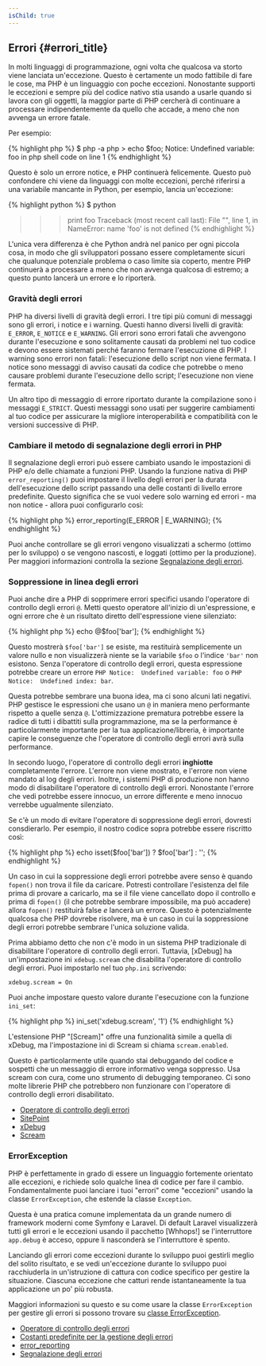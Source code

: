 ```yaml
---
isChild: true
---
```


## Errori {#errori_title}

In molti linguaggi di programmazione, ogni volta che qualcosa va storto viene lanciata un'eccezione. Questo è certamente
un modo fattibile di fare le cose, ma PHP è un linguaggio con poche eccezioni. Nonostante supporti le eccezioni e sempre
più del codice nativo stia usando a usarle quando si lavora con gli oggetti, la maggior parte di PHP cercherà di
continuare a processare indipendentemente da quello che accade, a meno che non avvenga un errore fatale.

Per esempio:

{% highlight php %}
$ php -a
php > echo $foo;
Notice: Undefined variable: foo in php shell code on line 1
{% endhighlight %}

Questo è solo un errore notice, e PHP continuerà felicemente. Questo può confondere chi viene da linguaggi con molte
eccezioni, perché riferirsi a una variabile mancante in Python, per esempio, lancia un'eccezione:

{% highlight python %}
$ python
>>> print foo
Traceback (most recent call last):
  File "<stdin>", line 1, in <module>
NameError: name 'foo' is not defined
{% endhighlight %}

L'unica vera differenza è che Python andrà nel panico per ogni piccola cosa, in modo che gli sviluppatori possano essere
completamente sicuri che qualunque potenziale problema o caso limite sia coperto, mentre PHP continuerà a processare a
meno che non avvenga qualcosa di estremo; a questo punto lancerà un errore e lo riporterà.

### Gravità degli errori

PHP ha diversi livelli di gravità degli errori. I tre tipi più comuni di messaggi sono gli errori, i notice e i warning.
Questi hanno diversi livelli di gravità: `E_ERROR`, `E_NOTICE` e `E_WARNING`. Gli errori sono errori fatali che
avvengono durante l'esecuzione e sono solitamente causati da problemi nel tuo codice e devono essere sistemati perché
faranno fermare l'esecuzione di PHP. I warning sono errori non fatali: l'esecuzione dello script non viene fermata. I
notice sono messaggi di avviso causati da codice che potrebbe o meno causare problemi durante l'esecuzione dello script;
l'esecuzione non viene fermata.

Un altro tipo di messaggio di errore riportato durante la compilazione sono i messaggi `E_STRICT`. Questi messaggi sono
usati per suggerire cambiamenti al tuo codice per assicurare la migliore interoperabilità e compatibilità con le
versioni successive di PHP.

### Cambiare il metodo di segnalazione degli errori in PHP

Il segnalazione degli errori può essere cambiato usando le impostazioni di PHP e/o delle chiamate a funzioni PHP. Usando
la funzione nativa di PHP `error_reporting()` puoi impostare il livello degli errori per la durata dell'esecuzione dello
script passando una delle costanti di livello errore predefinite. Questo significa che se vuoi vedere solo warning ed
errori - ma non notice - allora puoi configurarlo così:

{% highlight php %}
error_reporting(E_ERROR | E_WARNING);
{% endhighlight %}

Puoi anche controllare se gli errori vengono visualizzati a schermo (ottimo per lo sviluppo) o se vengono nascosti, e
loggati (ottimo per la produzione). Per maggiori informazioni controlla la sezione
[Segnalazione degli errori][errorreport].

### Soppressione in linea degli errori

Puoi anche dire a PHP di sopprimere errori specifici usando l'operatore di controllo degli errori `@`. Metti questo
operatore all'inizio di un'espressione, e ogni errore che è un risultato diretto dell'espressione viene silenziato:

{% highlight php %}
echo @$foo['bar'];
{% endhighlight %}

Questo mostrerà `$foo['bar']` se esiste, ma restituirà semplicemente un valore nullo e non visualizzerà niente se la
variabile `$foo` o l'indice `'bar'` non esistono. Senza l'operatore di controllo degli errori, questa espressione
potrebbe creare un errore `PHP Notice:  Undefined variable: foo` o `PHP Notice:  Undefined index: bar`.

Questa potrebbe sembrare una buona idea, ma ci sono alcuni lati negativi. PHP gestisce le espressioni che usano un `@`
in maniera meno performante rispetto a quelle senza `@`. L'ottimizzazione prematura potrebbe essere la radice di tutti
i dibattiti sulla programmazione, ma se la performance è particolarmente importante per la tua applicazione/libreria,
è importante capire le conseguenze che l'operatore di controllo degli errori avrà sulla performance.

In secondo luogo, l'operatore di controllo degli errori **inghiotte** completamente l'errore. L'errore non viene
mostrato, e l'errore non viene mandato al log degli errori. Inoltre, i sistemi PHP di produzione non hanno modo di
disabilitare l'operatore di controllo degli errori. Nonostante l'errore che vedi potrebbe essere innocuo, un errore
differente e meno innocuo verrebbe ugualmente silenziato.

Se c'è un modo di evitare l'operatore di soppressione degli errori, dovresti consdierarlo. Per esempio, il nostro codice
sopra potrebbe essere riscritto così:

{% highlight php %}
echo isset($foo['bar']) ? $foo['bar'] : '';
{% endhighlight %}

Un caso in cui la soppressione degli errori potrebbe avere senso è quando `fopen()` non trova il file da caricare.
Potresti controllare l'esistenza del file prima di provare a caricarlo, ma se il file viene cancellato dopo il controllo
e prima di `fopen()` (il che potrebbe sembrare impossibile, ma può accadere) allora `fopen()` restituirà false _e_
lancerà un errore. Questo è potenzialmente qualcosa che PHP dovrebe risolvere, ma è un caso in cui la soppressione degli
errori potrebbe sembrare l'unica soluzione valida.

Prima abbiamo detto che non c'è modo in un sistema PHP tradizionale di disabilitare l'operatore di controllo degli
errori. Tuttavia, [xDebug] ha un'impostazione ini `xdebug.scream` che disabilita l'operatore di controllo degli errori.
Puoi impostarlo nel tuo `php.ini` scrivendo:

    xdebug.scream = On

Puoi anche impostare questo valore durante l'esecuzione con la funzione `ini_set`:

{% highlight php %}
ini_set('xdebug.scream', '1')
{% endhighlight %}

L'estensione PHP "[Scream]" offre una funzionalità simile a quella di xDebug, ma l'impostazione ini di Scream si chiama
`scream.enabled`.

Questo è particolarmente utile quando stai debuggando del codice e sospetti che un messaggio di errore informativo
venga soppresso. Usa scream con cura, come uno strumento di debugging temporaneo. Ci sono molte librerie PHP che
potrebbero non funzionare con l'operatore di controllo degli errori disabilitato.

* [Operatore di controllo degli errori](http://php.net/manual/en/language.operators.errorcontrol.php)
* [SitePoint](http://www.sitepoint.com/)
* [xDebug](http://xdebug.org/docs/basic)
* [Scream](http://www.php.net/manual/en/book.scream.php)

### ErrorException

PHP è perfettamente in grado di essere un linguaggio fortemente orientato alle eccezioni, e richiede solo qualche linea
di codice per fare il cambio. Fondamentalmente puoi lanciare i tuoi "errori" come "eccezioni" usando la classe
`ErrorException`, che estende la classe `Exception`.

Questa è una pratica comune implementata da un grande numero di framework moderni come Symfony e Laravel. Di default
Laravel visualizzerà tutti gli errori e le eccezioni usando il pacchetto [Whhops!] se l'interruttore `app.debug` è
acceso, oppure li nasconderà se l'interruttore è spento.

Lanciando gli errori come eccezioni durante lo sviluppo puoi gestirli meglio del solito risultato, e se vedi
un'eccezione durante lo sviluppo puoi racchiuderla in un'istruzione di cattura con codice specifico per gestire la
situazione. Ciascuna eccezione che catturi rende istantaneamente la tua applicazione un po' più robusta.

Maggiori informazioni su questo e su come usare la classe `ErrorException` per gestire gli errori si possono trovare su
[classe ErrorException][errorexception].

* [Operatore di controllo degli errori](http://php.net/manual/en/language.operators.errorcontrol.php)
* [Costanti predefinite per la gestione degli errori](http://www.php.net/manual/en/errorfunc.constants.php)
* [error_reporting](http://www.php.net/manual/en/function.error-reporting.php)
* [Segnalazione degli errori][errorreport]

[errorexception]: http://php.net/manual/en/class.errorexception.php
[errorreport]: /#segnalazione_degli_errori
[Whoops!]: http://filp.github.io/whoops/
